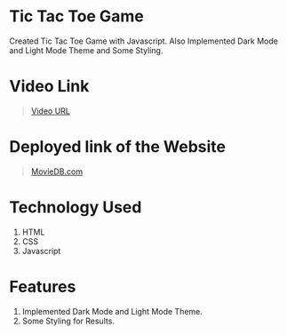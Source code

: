 # Tic Tac Toe Game

Created Tic Tac Toe Game with Javascript. Also Implemented Dark Mode and Light Mode Theme and Some Styling.

# Video Link

> [Video URL](https://drive.google.com/file/d/1Wu5HDmnEp-efZ_IA9YDzggYLmhGsiHqV/view?usp=sharing)

# Deployed link of the Website

> [MovieDB.com](https://tic-tac-toe-js-harsh.netlify.app/)

# Technology Used

1. HTML
2. CSS
3. Javascript

# Features

1. Implemented Dark Mode and Light Mode Theme.
2. Some Styling for Results.
